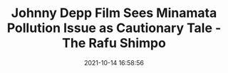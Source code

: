 ---
"title": "Johnny Depp Film Sees Minamata Pollution Issue as Cautionary Tale - The Rafu Shimpo"
"date": "2021-10-14 16:58:56"
"feed_name": "GOOGLENEWSINDUSTRIAL"
"feed_website": "https://news.google.com/search?q=industrial%2Bincident&hl=en-US&gl=US&ceid=US:en"
"feed_rss": "https://news.google.com/rss/search?q=industrial%2Bincident&hl=en-US&gl=US&ceid=US:en"
"link": "https://rafu.com/2021/10/johnny-depp-film-sees-minamata-pollution-issue-as-cautionary-tale/"
"source": "{'href': 'https://rafu.com', 'title': 'The Rafu Shimpo'}"
"file": "_posts/2021-1-1-f5ef33e0d8b34e1bf94b18b187642ad7186957ec.md"
"accident": "0"
"drilling": "0"
"dead": "0"
"injured": "0"
"arrested": "0"
"place": "unknown place"
"where": "unknown site"
"causes": "unknown"
"place_uri": "unknown place"
---